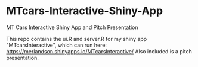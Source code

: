 # MTcars-Interactive-Shiny-App
MT Cars Interactive Shiny App and Pitch Presentation

This repo contains the ui.R and server.R for my shiny app "MTcarsInteractive",
which can run here: https://merlandson.shinyapps.io/MTcarsInteractive/
Also included is a pitch presentation.
